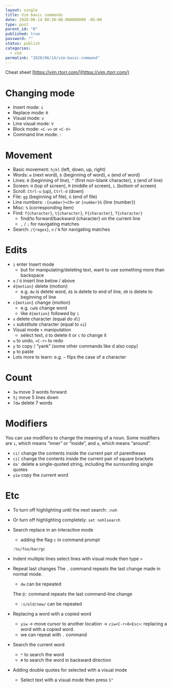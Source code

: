 ```yaml
---
layout: single
title: Vim basic commands
date: 2020-06-14 08:30:00.000000000 -05:00
type: post
parent_id: "0"
published: true
password: ""
status: publish
categories:
  - vim
permalink: "2020/06/14/vim-basic-command"
---
```


Cheat sheet
[https://vim.rtorr.com/](https://vim.rtorr.com/)

# Changing mode

- Insert mode: `i`
- Replace mode: `R`
- Visual mode: `v`
- Line visual mode: `V`
- Block mode: `<C-v>` or `<C-V>`
- Command line mode: `:`

# Movement

- Basic movement: `hjkl` (left, down, up, right)
- Words: `w` (next word), `b` (beginning of word), `e` (end of word)
- Lines: `0` (beginning of line), `^` (first non-blank character), `$` (end of line)
- Screen: `H` (top of screen), `M` (middle of screen), `L` (bottom of screen)
- Scroll: `Ctrl-u` (up), `Ctrl-d` (down)
- File: `gg` (beginning of file), `G` (end of file)
- Line numbers: `:{number}<CR>` or `{number}G` (line {number})
- Misc: `%` (corresponding item)
- Find: `f{character}`, `t{character}`, `F{character}`, `T{character}`
  - find/to forward/backward {character} on the current line
  - `,` / `;` for navigating matches
- Search: `/{regex}`, `n` / `N` for navigating matches

# Edits

- `i` enter Insert mode
  - but for manipulating/deleting text, want to use something more than backspace
- `o` / `O` insert line below / above
- `d{motion}` delete {motion}
  - e.g. `dw` is delete word, `d$` is delete to end of line, `d0` is delete to beginning of line
- `c{motion}` change {motion}
  - e.g. `cw`is change word
  - like `d{motion}` followed by `i`
- `x` delete character (equal do `dl`)
- `s` substitute character (equal to `xi`)
- Visual mode `+` manipulation
  - select text, `d` to delete it or `c` to change it
- `u` to undo, `<C-r>` to redo
- `y` to copy / “yank” (some other commands like d also copy)
- `p` to paste
- Lots more to learn: e.g. `~` flips the case of a character

# Count

- `3w` move 3 words forward
- `5j` move 5 lines down
- `7dw` delete 7 words

# Modifiers

You can use modifiers to change the meaning of a noun. Some modifiers are `i`, which means “inner” or “inside”, and `a`, which means “around”.

- `ci(` change the contents inside the current pair of parentheses
- `ci[` change the contents inside the current pair of square brackets
- `da'` delete a single-quoted string, including the surrounding single quotes
- `yiw` copy the current word

# Etc

- To turn off highlighting until the next search:
  `:noh`

- Or turn off highlighting completely:
  `set nohlsearch`

- Search replace in an interactive mode

  - adding the flag `c` in command prompt

  ```
  :%s/foo/bar/gc
  ```

- Indent multiple lines
  select lines with visual mode then type `>`

- Repeat last changes
  The `.` command repeats the last change made in normal mode.

  - `dw` can be repeated

  The `@:` command repeats the last command-line change

  - `:s/old/new/` can be repeated

- Replacing a word with a copied word

  - `yiw` -> move cursor to another location -> `ciw<C-r>0<Esc>`: replacing a word with a copied word.
  - we can repeat with `.` command

- Search the current word

  - `*` to search the word
  - `#` to search the word in backward direction

- Adding double quotes for selected with a visual mode

  - Select text with a visual mode then press `S"`
